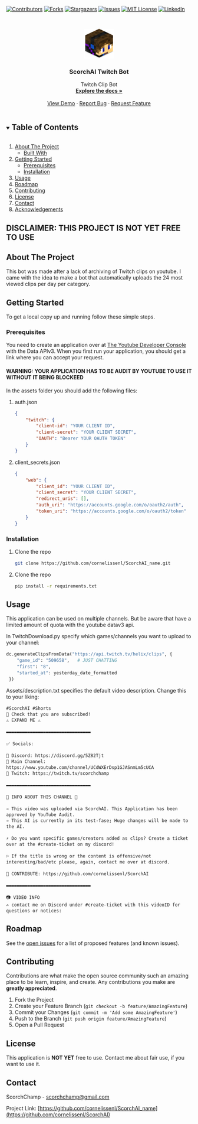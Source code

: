 [![Contributors][contributors-shield]][contributors-url]
[![Forks][forks-shield]][forks-url]
[![Stargazers][stars-shield]][stars-url]
[![Issues][issues-shield]][issues-url]
[![MIT License][license-shield]][license-url]
[![LinkedIn][linkedin-shield]][linkedin-url]



<!-- PROJECT LOGO -->
<br />
<p align="center">
  <a href="https://github.com/cornelissenl/ScorchAI">
    <img src="images/logo.png" alt="Logo" width="80" height="80">
  </a>

  <h3 align="center">ScorchAI Twitch Bot</h3>

  <p align="center">
    Twitch Clip Bot
    <br />
    <a href="https://github.com/cornelissenl/ScorchAI"><strong>Explore the docs »</strong></a>
    <br />
    <br />
    <a href="https://github.com/cornelissenl/ScorchAI">View Demo</a>
    ·
    <a href="https://github.com/cornelissenl/ScorchAI/issues">Report Bug</a>
    ·
    <a href="https://github.com/cornelissenl/ScorchAI/issues">Request Feature</a>
  </p>
</p>

<details open="open">
  <summary><h2 style="display: inline-block">Table of Contents</h2></summary>
  <ol>
    <li>
      <a href="#about-the-project">About The Project</a>
      <ul>
        <li><a href="#built-with">Built With</a></li>
      </ul>
    </li>
    <li>
      <a href="#getting-started">Getting Started</a>
      <ul>
        <li><a href="#prerequisites">Prerequisites</a></li>
        <li><a href="#installation">Installation</a></li>
      </ul>
    </li>
    <li><a href="#usage">Usage</a></li>
    <li><a href="#roadmap">Roadmap</a></li>
    <li><a href="#contributing">Contributing</a></li>
    <li><a href="#license">License</a></li>
    <li><a href="#contact">Contact</a></li>
    <li><a href="#acknowledgements">Acknowledgements</a></li>
  </ol>
</details>

## <b>DISCLAIMER: THIS PROJECT IS NOT YET FREE TO USE </b>

<!-- ABOUT THE PROJECT -->
## About The Project

This bot was made after a lack of archiving of Twitch clips on youtube. I came with the idea to make a bot that automatically uploads the 24 most viewed clips per day per category. 



<!-- GETTING STARTED -->
## Getting Started

To get a local copy up and running follow these simple steps.

### Prerequisites

You need to create an application over at [The Youtube Developer Console](https://console.cloud.google.com/apis/dashboard) with the Data APIv3. When you first run your application, you should get a link where you can accept your request.
#### WARNING: YOUR APPLICATION HAS TO BE AUDIT BY YOUTUBE TO USE IT WITHOUT IT BEING BLOCKEED</b>

In the assets folder you should add the following files:
1. auth.json
    ```json
   {
        "twitch": {
            "client-id": "YOUR CLIENT ID",
            "client-secret": "YOUR CLIENT SECRET",
            "OAUTH": "Bearer YOUR OAUTH TOKEN"
        }
    }
   ```
2. client_secrets.json
    ```json
   {
        "web": {
            "client_id": "YOUR CLIENT ID",
            "client_secret": "YOUR CLIENT SECRET",
            "redirect_uris": [],
            "auth_uri": "https://accounts.google.com/o/oauth2/auth",
            "token_uri": "https://accounts.google.com/o/oauth2/token"
        }
    }
   ```

### Installation

1. Clone the repo
   ```sh
   git clone https://github.com/cornelissenl/ScorchAI_name.git
   ```
1. Clone the repo
   ```sh
   pip install -r requirements.txt
   ```


<!-- USAGE EXAMPLES -->
## Usage

This application can be used on multiple channels. But be aware that have a limited amount of quota with the youtube datav3 api.

In TwitchDownload.py specify which games/channels you want to upload to your channel:
   ```python
   dc.generateClipsFromData("https://api.twitch.tv/helix/clips", {
       "game_id": "509658",   # JUST CHATTING
       "first": "8", 
       "started_at": yesterday_date_formatted
    })
   ```

Assets/description.txt specifies the default video description. Change this to your liking:

```
#ScorchAI #Shorts
👀 Check that you are subscribed!
⚠ EXPAND ME ⚠

▬▬▬▬▬▬▬▬▬▬▬▬▬▬▬▬▬▬▬▬▬▬▬▬▬▬▬▬▬▬▬▬

✅ Socials:

👑 Discord: https://discord.gg/5Z82Tjt 
👑 Main Channel: https://www.youtube.com/channel/UCdWXErDsp1GJASnmLm5cUCA
👑 Twitch: https://twitch.tv/scorchchamp

▬▬▬▬▬▬▬▬▬▬▬▬▬▬▬▬▬▬▬▬▬▬▬▬▬▬▬▬▬▬▬▬

🌼 INFO ABOUT THIS CHANNEL 🌼

➾ This video was uploaded via ScorchAI. This Application has been approved by YouTube Audit.
➾ This AI is currently in its test-fase; Huge changes will be made to the AI.

⚡ Do you want specific games/creators added as clips? Create a ticket over at the #create-ticket on my discord!

⚐ If the title is wrong or the content is offensive/not interesting/bad/etc please, again, contact me over at discord.

👑 CONTRIBUTE: https://github.com/cornelissenl/ScorchAI

▬▬▬▬▬▬▬▬▬▬▬▬▬▬▬▬▬▬▬▬▬▬▬▬▬▬▬▬▬▬▬▬

📷 VIDEO INFO 
✍ contact me on Discord under #create-ticket with this videoID for questions or notices:
```



<!-- ROADMAP -->
## Roadmap

See the [open issues](https://github.com/cornelissenl/ScorchAI_name/issues) for a list of proposed features (and known issues).



<!-- CONTRIBUTING -->
## Contributing

Contributions are what make the open source community such an amazing place to be learn, inspire, and create. Any contributions you make are **greatly appreciated**.

1. Fork the Project
2. Create your Feature Branch (`git checkout -b feature/AmazingFeature`)
3. Commit your Changes (`git commit -m 'Add some AmazingFeature'`)
4. Push to the Branch (`git push origin feature/AmazingFeature`)
5. Open a Pull Request



<!-- LICENSE -->
## License

This application is <b>NOT YET</b> free to use. Contact me about fair use, if you want to use it.



<!-- CONTACT -->
## Contact

ScorchChamp - scorchchamp@gmail.com

Project Link: [https://github.com/cornelissenl/ScorchAI_name](https://github.com/cornelissenl/ScorchAI)


[contributors-shield]: https://img.shields.io/github/contributors/cornelissenl/ScorchAI.svg?style=for-the-badge
[contributors-url]: https://github.com/cornelissenl/ScorchAI/graphs/contributors
[forks-shield]: https://img.shields.io/github/forks/cornelissenl/ScorchAI.svg?style=for-the-badge
[forks-url]: https://github.com/cornelissenl/ScorchAI/network/members
[stars-shield]: https://img.shields.io/github/stars/cornelissenl/ScorchAI.svg?style=for-the-badge
[stars-url]: https://github.com/cornelissenl/ScorchAI/stargazers
[issues-shield]: https://img.shields.io/github/issues/cornelissenl/ScorchAI.svg?style=for-the-badge
[issues-url]: https://github.com/cornelissenl/ScorchAI/issues
[license-shield]: https://img.shields.io/github/license/cornelissenl/ScorchAI.svg?style=for-the-badge
[license-url]: https://github.com/cornelissenl/ScorchAI/blob/master/LICENSE.txt
[linkedin-shield]: https://img.shields.io/badge/-LinkedIn-black.svg?style=for-the-badge&logo=linkedin&colorB=555
[linkedin-url]: https://www.linkedin.com/in/lars-cornelissen-56504520b/
[youtube-url]: https://www.youtube.com/channel/UCYpqUStHIE9CmgDPkAmN4Sg